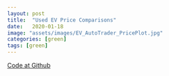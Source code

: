 ```yaml
---
layout: post
title:  "Used EV Price Comparisons"
date:   2020-01-18
image: "assets/images/EV_AutoTrader_PricePlot.jpg"
categories: [green]
tags: [green]
---
```


[Code at Github](https://github.com/gheinze/vehicle-price-compare)

